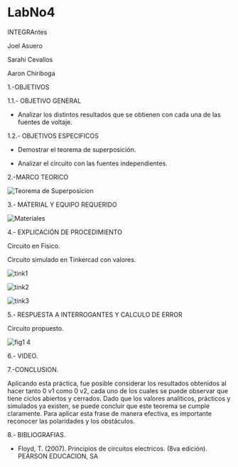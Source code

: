 # LabNo4
INTEGRAntes

Joel Asuero

Sarahi Cevallos

Aaron Chiriboga

1.-OBJETIVOS

1.1.- OBJETIVO GENERAL

- Analizar los distintos resultados que se obtienen con cada una de las fuentes de voltaje.

1.2.- OBJETIVOS ESPECIFICOS

- Demostrar el teorema de superposición.

- Analizar el circuito con las fuentes independientes.

2.-MARCO TEORICO

![Teorema de Superposicion](https://user-images.githubusercontent.com/116781843/209367876-016dd591-723a-4d1e-961e-bd7c52a3ae9e.png)

3.- MATERIAL Y EQUIPO REQUERIDO

![Materiales](https://user-images.githubusercontent.com/116781843/209368250-63829c1a-cebd-4474-a21d-b92b2178b662.png)

4.- EXPLICACIÓN DE PROCEDIMIENTO

Circuito en Fisico.

Circuito simulado en Tinkercad con valores.

![tink1](https://user-images.githubusercontent.com/116781843/209368435-a66f0ec7-b3b5-4931-a678-7fc966e54998.png)

![tink2](https://user-images.githubusercontent.com/116781843/209368440-2c282b64-fb8e-4c2b-96bd-b94352b717c4.png)

![tink3](https://user-images.githubusercontent.com/116781843/209368447-9d6783a7-e387-474e-bb7d-98ff6ddc6ab0.png)

5.- RESPUESTA A INTERROGANTES Y CALCULO DE ERROR

Circuito propuesto.

![fig1 4](https://user-images.githubusercontent.com/116781843/209368640-c10ce069-5d29-43c3-808f-a5c6aab4c715.png)

6.- VIDEO.

7.-CONCLUSION.

Aplicando esta práctica, fue posible considerar los resultados obtenidos al hacer tanto 0 v1 como 0 v2, cada uno de los cuales se puede observar que tiene ciclos abiertos y cerrados. Dado que los valores analíticos, prácticos y simulados ya existen, se puede concluir que este teorema se cumple claramente. Para aplicar esta frase de manera efectiva, es importante reconocer las polaridades y los obstáculos.

8.- BIBLIOGRAFIAS.

- Floyd, T. (2007). Principios de circuitos electricos. (8va edición). PEARSON EDUCACION, SA
